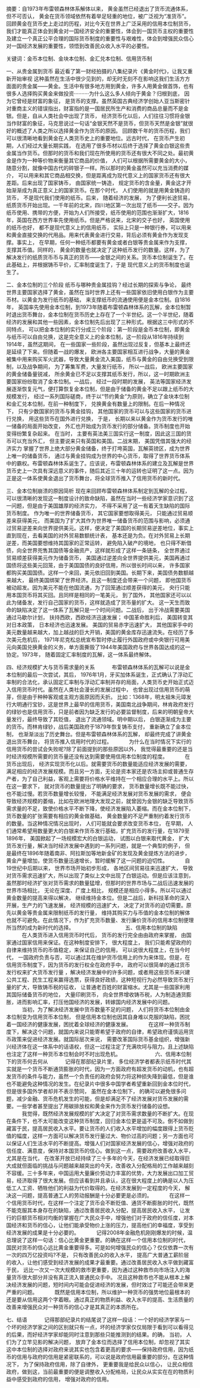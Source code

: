 摘要：自1973年布雷顿森林体系解体以来， 黄金虽然已经退出了货币流通体系， 但不可否认， 黄金在货币领域依然有着举足轻重的地位，被广泛视为“准货币”。回顾黄金在货币史上走过的历程，对比今天在世界上广泛采用的信用本位制货币，我们才能真正体会到黄金对一国经济安全的重要性，体会到一国货币主权的重要性及建立一个真正公平合理的国际货币制度的重要性与艰难性，体会到增强民众信心对一国经济发展的重要性，领悟到改善民众收入水平的必要性。

关键词：金币本位制、金块本位制、金汇兑本位制、信用货币制

一、从贵金属到货币
     最近看了第一财经拍摄的八集纪录片《黄金时代》，让我又重新开始审视   这种虽然在生活中很少见到的，却无时无刻不在影响这我们生活方方面面的贵金属——黄金。生活中有很多地方用到黄金，许多人用黄金做首饰，也有很多人选择购买黄金来做投资··········为什么这么多人倾向于黄金？归根到底， 因为它曾经是财富的象征， 是货币的支撑。虽然英国古典经济学创始人亚当斯密针对重商主义的错误指出，财富指的是一国居民所生产和消费的商品总量而不是金银。但是，自从人类社会中出现了货币， 经济货币化以后，人们往往习惯将金银当作财富的象征，马克思说过一句话“金银天然不是货币，但货币天然是金银”就很好的概述了人类之所以选择黄金作为货币的原因。
       回顾数千年的货币历程，我们可以很清晰地看到黄金在人类货币史上的重要地位。远古时代， 在货币产生初期，人们经过大量长期实践， 在选用了很多币材以后终于选择了黄金白银这些贵金属当作货币。但那时的货币和我们现在所使用的货币还有很大不同之处。最初黄金是作为一种等价物来衡量其它商品的价值， 人们可以根据所需要黄金的大小， 随意分割，就像中国古代的碎银子一样。所以那时的黄金虽然可以充当消费的媒介， 可以用来和其它商品相交换，但是距离成为现代意义上的国家货币还有很大差距。后来出现了国家铸币， 由国家统一铸造， 规定货币的含金量，黄金这才开始渐渐成为真正意义上的国家货币。在那个时代， 人们使用的就是用黄金铸造的货币， 不是现代我们使用的纸币。后来， 随着经济的发展， 为了便利长途贸易， 纸质货币开始出现。一千年前的北宋，四川地区第一次出现了纸币——交子。因为纸币使用、携带的方便，开始为人们所接受，纸币使用的范围也渐渐扩大，1816年，英国在西方世界率先使用纸币。但是严格说来，北宋的交子也好， 英国使用的纸币也好， 都不是现代意义上的信用纸币， 实际上只是一种银行券，可以用来和黄金直接交换的代用品。用来代表黄金进行交易，背后必须有黄金作为发现支撑。事实上， 在早期，任何一种纸币都要有黄金或者白银等贵金属来作为支撑，支撑其币值。同样的， 黄金的数量也就决定了这种纸币发行的数量。这样，为了解决发行的纸质货币币与真正的货币——金银之间的关系。货币本位制诞生了。在此基础上，并根据铸币平价，汇率制度诞生了，于是 现代意义上的货币制度也诞生了。

二、金本位制的三个阶段
      纸币与哪种贵金属挂钩？经过长期的探索与争论， 最终世界主要国家选择了黄金，虽然在当时世界上还有一些国家依旧使用白银作为主要币材。以黄金为发行纸币的基础， 来支撑纸币的流通使用便是金本位制。自1816年， 英国率先使用金本位制，到1973年随着布雷顿森林体系的瓦解，金本位制暂时退出货币舞台，金本位制在货币历史上存在了一个半世纪。这一个半世纪，随着经济的发展和其他一些因素，金本位制先后出现了三种形式。根据这三中形式的不同特点， 可以把金本位制的实行分成三个阶段：第一阶段是金币本位制，即黄金与纸币可以自由兑换，这是完全意义上的金本位制，这一阶段从1816年持续到1914年，虽然这期间， 在一些国家一些阶段，虽然出现过反复，但基本上最终还是延续了下来。但随着一战的爆发， 欧洲各主要国家相互进行战争，大量的黄金被集中用来购买军火武器，导致大量黄金流入美国，纸币与黄金的自由兑换受到限制，以及战争期间， 为了筹集军费，大量发行纸币， 所以一战后， 欧洲主要国家的黄金储备量锐减， 所余黄金已不足以支撑其纸币发行，所以，这一时期欧洲主要国家纷纷取消了金本位制。一战后， 经过一段时期的发展， 英法等国家经济发展逐渐恢复元气，便打算恢复金本位制，但是由于储备的黄金不足以跟上纸币的大规模发行， 经过一系列国际磋商，终于以“节约黄金”为原则，确立了金块本位制和金汇兑本位制，在前一种制度下， 兑换黄金有数量上的限制。在后一种情况下， 只有少数国家的货币与黄金挂钩， 其他国家的货币可以与这些国家的货币进行兑换， 用这些货币在国外进行兑换， 于是， 长期以来以黄金作为货币发行的唯一储备的局面开始改变， 外汇也开始成为货币发行的部分储备。货币制度也开始变得纷繁复杂起来。
     在当时， 主要有英法美三国实行这一制度，因此这三国的货币可以充当外汇， 但主要说来只有英国和美国。二战末期， 美国凭借其强大的经济实力 掌握了世界上绝大部分黄金储备，终于打垮英国，瓦解英镑区，成为世界上唯一的储备货币， 通过与黄金挂钩成为世界的中心货币，取得了世界货币体系中的霸权。布雷顿森林体系诞生了。应该说，布雷顿森林体系的建立及瓦解是世界货币史上一次具有深远意义的事件，随后其近三十年的运转也证明了这一点。因为正是这一体系使黄金退出了货币舞台，将全球货币推入了信用货币的新时代。

三、金本位制崩溃的原因简析
     现在来回顾布雷顿森林体系制定到瓦解的全过程，可以很清晰的发现这一制度设计的致命缺陷，虽然在当时一些经济学家意识到了这一问题，但是由于美国雄厚的经济实力， 不得不采用了这一有着天生缺陷的国际货币制度。
     作为唯一的世界储备货币， 其它国家要想取得美元， 只能通过贸易顺差来获得美元， 而美国为了扩大其作为世界唯一储备货币的范围与影响，必须通过贸易逆差来向世界提供美元。这样，便决定了美国的长期贸易逆差地位，事实上直到现在，去看美国的对外贸易数额统计表， 基本还是为负。在对外贸易上长期逆差，而美国要想维持其国家的正常运转， 避免陷入破产的境地， 也只得不断借债，向全世界兜售其国债等金融资产，这样就形成了这样一条链条， 全世界通过贸易顺差获得美元作为储备货币， 美国通过逆差向全世界提供美元，美国再通过国债将这些美元回笼，由于美国国债的良好信用，所以很长时间以来， 许多国家都购买美国国债。这样一个来回，美元依旧回到美国。长期下来，美国债务数额越来越大， 最终美国绑架了世界经济。且这一制度还会带来一个问题， 即他国货币被动超发。因为美元不能在他国流通，为了回笼通过顺差获得的美元， 央行只能用本国货币将其买回。且同样是相同的一笔美元， 到了国外， 其他国家还可以以此为储备发，发行自己国家的货币，这样就造成了货币量的扩大。
     这一天生而致命的缺陷决定了这一体系了瓦解只是一个时间问题。二战后， 出于冷战需要美国通过马歇尔计划， 扶持西欧，西欧经济迅速发展； 中国革命胜利后， 美国转变其对日本政策， 日本经济也迅速发展。 美国的贸易赤字迅速扩大， 其他国家手中的美元数量越来越大，加上越战的巨大开销，美国的黄金库存迅速流失。在经历了多次美元危机后， 1971年尼克松总统宣布暂时停止履行外国政府或中央银行可用美元向美国兑换黄金的义务，单方面撕毁了1944年美国政府与世界各国达成的这一协定。1973年， 随着固定汇率制度的瓦解，这一体系最终解体。

四、经济规模扩大与货币需求量的关系
　　　布雷顿森林体系的瓦解可以说是金本位制的最后一次尝试，其后， 1976年1月，牙买加体系诞生，正式确认了浮动汇率制的合法化，承认固定汇率制与浮动汇率制并存的局面，人类货币史开始正式迈入信用货币时代。虽然在人类社会漫长的发展过程中， 也曾出现过信用货币的萌芽，但是由于种种客观或主观方面原因而夭折。 比如：1368年，明太祖朱元璋发行大明通行宝钞，这是世界上最早的信用货币，美国南北战争期间，林肯政府发行的绿钞也是信用货币，只是前者因为缺乏发行的必要监督制度，后来的明朝皇帝大量发行，最终导致了其贬值， 退出了流通领域。明中期以后， 白银逐渐成为主要的货币。而林肯绿钞，战后美国政府于1879年恢复铸币支付， 重新确立了金本位制， 也渐渐淡出了历史舞台。但是布雷顿森林体系的瓦解， 却最终完成了讲黄金退出货币舞台， 将货币推入信用时代的过程。
　　　为什么在当时情况下实行的信用货币的尝试会失败呢?除了前面提到的那些原因以外， 我觉得最重要的还是当时经济规模所需要的货币量还没有达到需要使用信用本位制度的程度。
　　　在货币出现后， 经济实现货币化以后。就需要货币的数量能适应经济发展的需要， 满足相应的经济发展规模。而且另一方面，无论是资本家还是农场主抑或普通生存产者，为了自己利益，客观上需要将价格水平维持在一个相应合理的水平上。所以在这一要求下， 就对货币的数量提出了明确的要求， 货币数量增长既不能过快，也不能过慢。若货币数量增长较慢， 不能满足经济发展对货币发展的需求， 便会导致经济规模的萎缩，比如在欧洲地理大发现之前，就曾因为金银的缺乏导致货币需求量的不足，致使价格水平不断下降，使经济发展陷入萎缩。而在金本位制下，货币数量的扩张需要有相应的黄金做基础， 黄金数量的不足严重制约着发行货币的数量。当这种情况情况出现时， 人们可能就会要求改变货币本位， 在早期， 人们通常希望用数量更大的白银来作货币发行基础，扩充货币的发行量，在1879至1896年， 美国掀起了一场规模宏大的白银运动， 试图以白银来取代黄金， 扩大货币发行量，解决当时经济发展中遇到的一系列问题，就是一个典型的例子， 但是最终在1896年随着南非、阿拉斯加等地新金矿的发现及黄金提炼方法的进步，黄金产量增加，使货币数量迅速增长，暂时缓解了这一问题的迫切性。
　　　自19世纪中后期以来， 世界市场开始初步形成， 各地区间贸易往来迅速扩大， 导致对货币需求迅速扩大，所以出现了类似上文中出现了白银运动。但是应该注意到， 虽然那时经济扩张对货币需求的数量猛增，但那时的世界市场与二战后迅速发展的世界市场相比， 无论在深度、广度上相比， 规模还是相应小得多。所以可以通过黄金数量的提高来得以解决， 继续维持金本位。但是二战后，新科技革命的深入开展，生产力的飞速发展， 经济规模的迅速扩大， 决定了对货币的迫切需要。原先以黄金等贵金属来限制纸币的发行量， 维持其购买力与币值的金本位制的解体也就不可避免。在此情况下，作为扩充货币数量、发行廉价货币的信用本位制便理所当然的成为新时代的选择。
　　　
　　　
　　　五、信用本位制的缺陷
　　　在人类货币进入信用货币时代后， 货币的发行完全由由政府来掌握， 由国家通过国家信用来保证。在这种制度安排下， 很大程度上， 我们只能希望政府的自律来维持货币的币值稳定，来保证自己的信用， 可以说很大程度上，在当今时代， 一国政府负责与否，可以通过其在维护货币信用上的作为来体现。但是，在信用货币制度下，因为货币的发行权全在政府手中， 政府可以很简单的通过货币发行权来扩大货币发行量 ，解决经济发展中的许多问题，或者用这些货币来兴建公共工程、民生工程来赢得选票，获得良好政绩，这种短视行为必然导致货币发行量的扩大，导致铸币税的征收， 让普通老百姓的财富缩水。尤其是一些国家利用其国际储备货币的地位， 大量印刷货币， 向全世界增收铸币税，人为制造通货膨胀，进而影响汇率，打压他国经济的发展，转嫁国内经济发展中的问题。
　　　当初，为了解决经济发展中货币数量不足的问题， 人们将货币本位制由金本位制变为信用货币本位制， 但是信用本位制也因其自身难以克服的缺陷，困扰着一国经济的健康发展，困扰着全球经济的健康发展。
　　　在这样一种货币制度下，解决这个问题，就国内来说只能寄希望于政府的自律，希望政府谨慎运用货币政策来促进经济发展。就国际层次来说， 需要改革国际货币基金组织，增强新兴经济体在这一体系中的话语权，但这一过程注定了充满坎坷与阻力。且上述缺陷也注定了这样一种货币本位制会时不时出现危机。
　　　
　　　六、信用本位制下的货币何去何从
　　　记得在那部纪录片里， 多位经济学者都表示纸币时代其实就是一个货币不断通货膨胀的时代，因为一方面政府有超发货币的动机，也有超发货币的条件与能力，虽然一个负责任的政府会努力将这种损失降到最低，但是谁也不能避免这种情况的发生。在纪录片中很多中国学者希望重新回到金本位时代， 但是很多国外学者却并不表示赞同， 虽然在金本位制下， 的确可以避免很多问题，减少金融、货币危机发生的可能，但是却满足不了经济发展对货币发展的需要。一些学者甚至提出了用碳排放权和黄金来作为货币发行储备的设想。
　　　我觉得，既然经济发展规模的扩大决定了对货币需求数量的不断扩大。在现在条件下，也不太可能改变这种货币制度，回归金本位更是遥不可及。倒不如做到藏富于民，提高居民收入水平。要让货币的人们收入水平增加的幅度跟得上货币贬值的幅度，这样一方面可以解决货币发行量过大、物价过高的问题；另一方面也可以保证人们生活水平的不断提高。增强人们对国家经济发展的信心，增强对政府的信任度、满意度，保持对本国货币的信心。做到这一点，需要政府改善收入水平，尤其是在当代， 在改革开放已经持续了三十多年的今天，在经济发展已经取得巨大成就但面临的挑战与问题越来越突出的今天，改善收入分配格局的工作越来越刻不容缓。三十多年来，中国运用大量廉价劳动力丰富的优势，大力发展出口加工贸易，经济取得了很大发展。但应该看到并且承认，这在很大程度上的确是以人为压低工人工资、牺牲他们的利益为代价取得的。在经济发展到一定程度的今天， 解决这一问题，提高普通工人的劳动报酬是十分必要更是必须的。
　　　在这样一个信用货币时代，在这样一个注定了货币会不断贬值、通货不断膨胀的时代，既然不能克服其本身存在的缺陷，通过改善居民收入分配，提高居民收入水平， 让发行的巨额货币相对均衡的掌握在广大民众手中，增强他们对于政府的信任度，对本国经济和货币的信心，让他们能承受物价上涨的压力，提高他们的幸福度，享受到经济发展的成果是十分必要的。
　　　记得2008年金融危机刚刚爆发的时候，温总理说了这样一句话：信心比黄金更重要。的确在这样一个信用本位制的时代， 国民对货币的信心远比黄金重要得多。可是如何增强民众的信心？仅仅依靠一次有一次的四万亿投资吗?不是， 只有改善民众的收入水平， 提高广大普通工薪阶层的收入，让他们感受到经济发展的成果才最重要。通过改善居民收入水平做到藏富于民， 远比一次又一次大规模的救市更重要，因为通过这种救市向市场注入的海量货币很大部分并没有真正流入普通民众手中。 况且这种救市也不能从根本上解决经济发展的问题，短时间内可能会促进经济的发展，但时效过了可能还会带来更严重的问题。
　　　既然是信用本位制，所以维护一种货币的强势地位最根本的还是要从信用这两个字着眼。通过真正的物质利益、收入水平的提高、生活质量的改善来增强民众对一种货币的信心才是其真正的本质所在。

七、结语
　　　记得那部纪录片的结尾说了这样一段话：一个好的经济学家与一个坏的经济学家之间的区别就只有一点，坏的经济学家仅仅局限于看到可以看得见的后果，而好经济学家却能同时注意到那些只能推测到的结果。的确， 当初， 人们为了立竿见影的解决问题， 放弃了金本位而选择了信用本位制，却忽视了其实这中本位制的选择对政府来说其实也包含着更高的要求——保持政府信用，因为纸币的信用与政府的信用是紧密联系的，可以说是政府信用最重要的部分。在这种情况下， 为了保持政府信用，除了自律外， 更重要我是给民众以信心， 让民众相信政府，做到这，当前最重要的便是调整收入分配格局，让民众从实实在在的物质利益中感受到政府的信用， 增强对政府的信用。
　　　